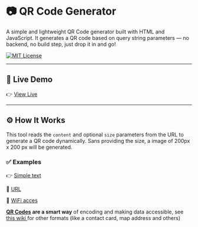 # 📷 QR Code Generator

A simple and lightweight QR Code generator built with HTML and JavaScript. It generates a QR code based on query string parameters — no backend, no build step, just drop it in and go!

[![MIT License](https://img.shields.io/badge/license-MIT-blue.svg)](LICENSE)

---

## 🔗 Live Demo

👉 <a href="https://ovidiuchis.github.io/qrgenerator/?content=Hello%20World" target="_blank">View Live</a>

---

## ⚙️ How It Works

This tool reads the `content` and optional `size` parameters from the URL to generate a QR code dynamically.
Sans providing the size, a image of 200px x 200 px will be generated.

### ✅ Examples

👉 <a href="https://ovidiuchis.github.io/qrgenerator/?content=this%20is%20some%20encoded%20text" target="_blank">Simple text</a>

🔗 <a href="https://ovidiuchis.github.io/qrgenerator/?content=https://www.decathlon.ro/&size=350" target="_blank">URL</a>

🛜 <a href="https://ovidiuchis.github.io/qrgenerator/?content=WIFI:T:WPA;S:SSIDNAME;P:SSIDPASS;H:;;" target="_blank">WiFi acces</a>

**[QR Codes](https://en.wikipedia.org/wiki/QR_code) are a smart way** of encoding and making data accessible, see <a href="https://github.com/zxing/zxing/wiki/Barcode-Contents" target="_blank">this wiki </a> for other formats (like a contact card, map address and others)
